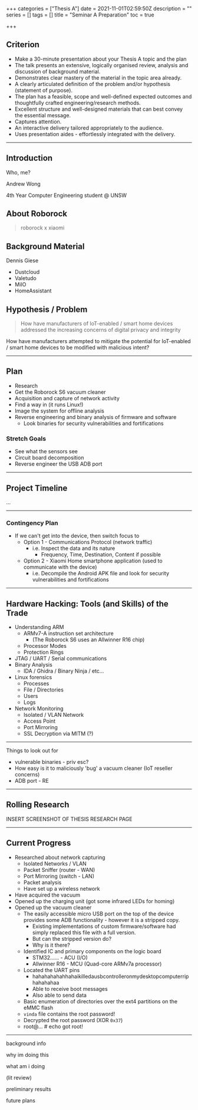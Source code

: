 +++
categories = ["Thesis A"]
date = 2021-11-01T02:59:50Z
description = ""
series = []
tags = []
title = "Seminar A Preparation"
toc = true

+++
## Criterion

* Make a 30-minute presentation about your Thesis A topic and the plan
* The talk presents an extensive, logically organised review, analysis and discussion of background material.
* Demonstrates clear mastery of the material in the topic area already.
* A clearly articulated definition of the problem and/or hypothesis (statement of purpose).
* The plan has a feasible, scope and well-defined expected outcomes and thoughtfully crafted engineering/research methods.
* Excellent structure and well-designed materials that can best convey the essential message.
* Captures attention.
* An interactive delivery tailored appropriately to the audience.
* Uses presentation aides - effortlessly integrated with the delivery.

***

## Introduction

Who, me?

Andrew Wong

4th Year Computer Engineering student @ UNSW

<script>document.write(atob('YW5kcmV3Lmoud29uZ0BzdHVkZW50LnVuc3cuZWR1LmF1'))</script>

## About Roborock

> roborock x xiaomi

## Background Material

Dennis Giese

* Dustcloud
* Valetudo
* MiIO
* HomeAssistant

## Hypothesis / Problem

> How have manufacturers of IoT-enabled / smart home devices addressed the increasing concerns of digital privacy and integrity

How have manufacturers attempted to mitigate the potential for IoT-enabled / smart home devices to be modified with malicious intent?

***

## Plan

* Research
* Get the Roborock S6 vacuum cleaner
* Acquisition and capture of network activity
* Find a way in (it runs Linux!)
* Image the system for offline analysis
* Reverse engineering and binary analysis of firmware and software
  * Look binaries for security vulnerabilities and fortifications

### Stretch Goals

* See what the sensors see
* Circuit board decomposition
* Reverse engineer the USB ADB port

***

## Project Timeline

...

***

### Contingency Plan

* If we can't get into the device, then switch focus to
  * Option 1 - Communications Protocol (network traffic)
    * i.e. Inspect the data and its nature
      * Frequency, Time, Destination, Content if possible
  * Option 2 - Xiaomi Home smartphone application (used to communicate with the device)
    * i.e. Decompile the Android APK file and look for security vulnerabilities and fortifications

***

## Hardware Hacking: Tools (and Skills) of the Trade

* Understanding ARM
  * ARMv7-A instruction set architecture
    * (The Roborock S6 uses an Allwinner R16 chip)
  * Processor Modes
  * Protection Rings
* JTAG / UART / Serial communications
* Binary Analysis
  * IDA / Ghidra / Binary Ninja / etc...
* Linux forensics
  * Processes
  * File / Directories
  * Users
  * Logs
* Network Monitoring
  * Isolated / VLAN Network
  * Access Point
  * Port Mirroring
  * SSL Decryption via MITM (?)

***

Things to look out for

* vulnerable binaries - priv esc?
* How easy is it to maliciously 'bug' a vacuum cleaner (IoT reseller concerns)
* ADB port - RE

***

## Rolling Research

INSERT SCREENSHOT OF THESIS RESEARCH PAGE

***

## Current Progress

* Researched about network capturing
  * Isolated Networks / VLAN
  * Packet Sniffer (router - WAN)
  * Port Mirroring (switch - LAN)
  * Packet analysis
  * Have set up a wireless network
* Have acquired the vacuum
* Opened up the charging unit (got some infrared LEDs for homing)
* Opened up the vacuum cleaner
  * The easily accessible micro USB port on the top of the device provides some ADB functionality - however it is a stripped copy.
    * Existing implementations of custom firmware/software had simply replaced this file with a full version.
    * But can the stripped version do?
    * Why is it there?
  * Identified IC and primary components on the logic board
    * STM32...... - ACU (I/O)
    * Allwinner R16 - MCU (Quad-core ARMv7a processor)
  * Located the UART pins
    * hahahahahahhahaikilledausbcontrolleronmydesktopcomputerriphahahahaa
    * Able to receive boot messages
    * Also able to send data
  * Basic enumeration of directories over the ext4 partitions on the eMMC flash
  * `vinda` file contains the root password!
  * Decrypted the root password (XOR `0x37`)
  * root@... # echo got root!

***

background info

why im doing this

what am i doing

(lit review)

preliminary results

future plans